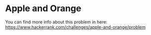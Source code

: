 # Apple and Orange

You can find more info about this problem in here: https://www.hackerrank.com/challenges/apple-and-orange/problem